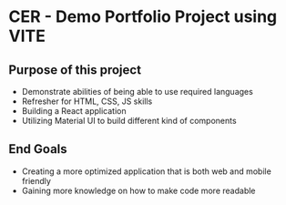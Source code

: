# CER - Demo Portfolio Project using VITE

## Purpose of this project
- Demonstrate abilities of being able to use required languages
- Refresher for HTML, CSS, JS skills 
- Building a React application
- Utilizing Material UI to build different kind of components

## End Goals 
- Creating a more optimized application that is both web and mobile friendly
- Gaining more knowledge on how to make code more readable
